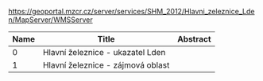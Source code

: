 https://geoportal.mzcr.cz/server/services/SHM_2012/Hlavni_zeleznice_Lden/MapServer/WMSServer

|Name|Title|Abstract|
|--|--|--|
|0|Hlavní železnice - ukazatel Lden||
|1|Hlavní železnice - zájmová oblast||
